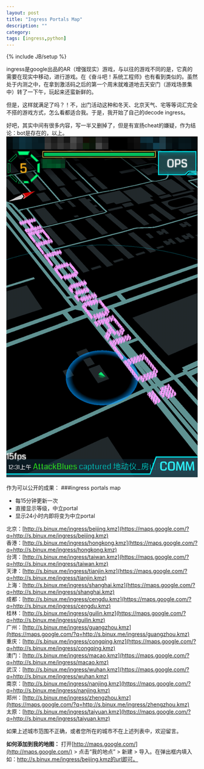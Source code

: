 ```yaml
---
layout: post
title: "Ingress Portals Map"
description: ""
category: 
tags: [ingress,python]
---
```

{% include JB/setup %}

ingress是google出品的AR（增强现实）游戏，与以往的游戏不同的是，它真的需要在现实中移动，进行游戏。在《奋斗吧！系统工程师》也有看到类似的。虽然处于内测之中，在拿到激活码之后的第一个周末就难道地去天安门（游戏场景集中）转了一下午，玩起来还蛮新鲜的。

但是，这样就满足了吗？！不，出门活动这种和冬天、北京天气、宅等等词汇完全不搭的游戏方式，怎么看都适合我。于是，我开始了自己的decode ingress。

好吧，其实中间有很多内容，写一半又删掉了，但是有宣扬cheat的嫌疑，作为结论：bot是存在的，以上。
![ingress_hello_world](/assets/image/ingress_hello_world.png)


作为可以公开的成果：
###ingress portals map
 * 每15分钟更新一次
 * 直接显示等级，中立portal
 * 显示24小时内即将变为中立portal
 
北京：[http://s.binux.me/ingress/beijing.kmz](https://maps.google.com/?q=http://s.binux.me/ingress/beijing.kmz)  
香港：[http://s.binux.me/ingress/hongkong.kmz](https://maps.google.com/?q=http://s.binux.me/ingress/hongkong.kmz)  
台湾：[http://s.binux.me/ingress/taiwan.kmz](https://maps.google.com/?q=http://s.binux.me/ingress/taiwan.kmz)  
天津：[http://s.binux.me/ingress/tianjin.kmz](https://maps.google.com/?q=http://s.binux.me/ingress/tianjin.kmz)  
上海：[http://s.binux.me/ingress/shanghai.kmz](https://maps.google.com/?q=http://s.binux.me/ingress/shanghai.kmz)  
成都：[http://s.binux.me/ingress/cengdu.kmz](https://maps.google.com/?q=http://s.binux.me/ingress/cengdu.kmz)  
桂林：[http://s.binux.me/ingress/guilin.kmz](https://maps.google.com/?q=http://s.binux.me/ingress/guilin.kmz)  
广州：[http://s.binux.me/ingress/guangzhou.kmz](https://maps.google.com/?q=http://s.binux.me/ingress/guangzhou.kmz)  
重庆：[http://s.binux.me/ingress/congqing.kmz](https://maps.google.com/?q=http://s.binux.me/ingress/congqing.kmz)  
澳门：[http://s.binux.me/ingress/macao.kmz](https://maps.google.com/?q=http://s.binux.me/ingress/macao.kmz)  
武汉：[http://s.binux.me/ingress/wuhan.kmz](https://maps.google.com/?q=http://s.binux.me/ingress/wuhan.kmz)  
南京：[http://s.binux.me/ingress/nanjing.kmz](https://maps.google.com/?q=http://s.binux.me/ingress/nanjing.kmz)  
郑州：[http://s.binux.me/ingress/zhengzhou.kmz](https://maps.google.com/?q=http://s.binux.me/ingress/zhengzhou.kmz)  
太原：[http://s.binux.me/ingress/taiyuan.kmz](https://maps.google.com/?q=http://s.binux.me/ingress/taiyuan.kmz)  

如果上述城市范围不正确，或者您所在的城市不在上述列表中，欢迎留言。

**如何添加到我的地图：**
打开[http://maps.google.com/](http://maps.google.com/) > 点击“我的地点” > 新建 > 导入。在弹出框内填入如：http://s.binux.me/ingress/beijing.kmz的url即可。